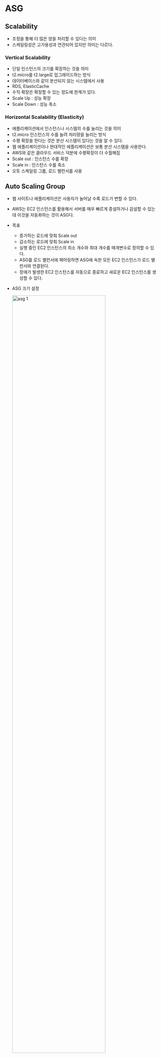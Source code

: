 # ASG
## Scalability

- 조정을 통해 더 많은 양을 처리할 수 있다는 의미
- 스케일링성은 고가용성과 연관되어 있지만 의미는 다르다.

### Vertical Scalability

- 단일 인스턴스의 크기를 확장하는 것을 의미
- t2.micro를 t2.large로 업그레이드하는 방식
- 데이터베이스와 같이 분산되지 않는 시스템에서 사용
- RDS, ElasticCache
- 수직 확장은 확장할 수 있는 정도에 한계가 있다.
- Scale Up : 성능 확장
- Scale Down : 성능 축소

### Horizontal Scalability (Elasticity)

- 애플리케이션에서 인스턴스나 시스템의 수를 늘리는 것을 의미
- t2.micro 인스턴스의 수를 늘려 처리량을 늘리는 방식
- 수평 확장을 한다는 것은 분산 시스템이 있다는 것을 알 수 있다.
- 웹 애플리케이션이나 현대적인 애플리케이션은 보통 분산 시스템을 사용한다.
- AWS와 같은 클라우드 서비스 덕분에 수평확장이 더 수월해짐
- Scale out : 인스턴스 수를 확장
- Scale in : 인스턴스 수를 축소
- 오토 스케일링 그룹, 로드 밸런서를 사용

## Auto Scaling Group

- 웹 사이트나 애플리케이션은 사용자가 늘어날 수록 로드가 변할 수 있다.
- AWS는 EC2 인스턴스를 활용해서 서버를 매우 빠르게 증설하거나 감설할 수 있는데 이것을 자동화하는 것이 ASG다.
- 목표
    - 증가하는 로드에 맞춰 Scale out
    - 감소하는 로드에 맞춰 Scale in
    - 실행 중인 EC2 인스턴스의 최소 개수와 최대 개수를 매개변수로 정의할 수 있다.
    - ASG를 로드 밸런서에 페어링하면 ASG에 속한 모든 EC2 인스턴스가 로드 밸런서와 연결된다.
    - 장애가 발생한 EC2 인스턴스를 자동으로 종료하고 새로운 EC2 인스턴스를 생성할 수 있다.
- ASG 크기 설정
    
    <img src="/images/ASG_1.png" width="80%" height="80%" title="asg 1" alt="asg 1">    
    
- Launch Template
    - ASG를 사용하기 위해 시작 템플릿을 만들어야 한다.
    - 시작 템플릿은 EC2 인스턴스를 시작하는 방법에 대한 정보가 포함되어 있다.
    - AMI + Instance Type
    - EC2 User Data
    - EBS Volumes
    - Security Groups
    - SSH Key Pair
    - IAM Roles for EC2 Instances
    - Network + Subnets Information
    - Load Balancer Information
- CloudWatch Alarms & Scaling
    - ASG는 CloudWatch 알람을 사용해서 스케일 조정이 가능하다.
    - 알람은 지표를 모니터링 해서 조건에 맞으면 알람을 발생시킨다.
    - 경보 기반
        - Scale-out 정책 생성
        - Scale-in 정책 생성

### Create ASG

1. EC2 콘솔의 Auto Scaling Group을 생성
    
    <img src="/images/ASG_2.png" width="70%" height="70%" title="asg 2" alt="asg 2">    
    
2. ASG를 생성하기 위해서 시작 템플릿이 필요하므로 ASG를 적용할 EC2 인스턴스의 시작 템플릿을 생성 및 버전 선택
    - 시작 템플릿을 만들기 위해 AMI가 필요하며 커스텀한 AMI나 AWS 제공 AMI를 사용한다.
    - 인스턴스 유형 선택
    - 네트워크 설정
        - 서브넷
        - 보안 그룹
    - 인스턴스 용량 설정
    - 필요한 경우 사용자 데이터 입력
3. 인스턴스 시작 옵션
    - 네트워크
        - VPC와 서브넷을 선택
4. 고급 옵션 구성
    - 로드 밸런싱
        - 새로 로드밸런서를 생성하거나 기존 로드밸런서와 연결
        - 로드밸런서를 사용하지 않아도 되지만 그러한 사례는 찾기 어렵다.
    - 상태확인
        - EC2 인스턴스 상태 확인은 항상 활성화되어 있다.
        - ELB 상태확인을 켜면 로드 밸런서가 EC2 인스턴스의 장애를 감지했을 때 ASG가 해당 인스턴스를 종료시킬 수 있다.
5. 그룹 크기 및 크기 조정 정책 구성
    - ASG내 인스턴스의 최소, 최대, 원하는 용량을 설정할 수 있다.
    - 크기 조정 정책 설정
        - 조건에 따라 크기를 조정 여부를 결정하도록 설정
        - 설정을 하지 않을 수도 있다.
6. 알람 설정

### Dynamic Scaling Polices

- Target Tracking Scaling
    - 가장 단순하고 설정하기 쉬운 정책
    - 예시) ASG의 평균 CPU 사용률을 추적하여 수치가 일정 수준 이하 혹은 이상, 유지할 수 있도록 할 때 사용
- Simple / Step Scaling
    - CloudWatch 경보가 ASG 크기 조정에 트리거 역할을 한다.
    - 추가하거나 제거할 인스턴스의 수를 단계적으로 설정할 필요가 있다.
- Scheduled Actions
    - 파악된 사용 패턴을 바탕으로 스케일링을 예상
    - 특정 시점이나 특정 날짜에 사용량이 증가 혹은 감소할 것을 대비해 ASG 최소 크기를 해당 시간에 늘리도록 할 수 있다.
- Predictive Scaling
    - AWS 내 오토 스케일링 서비스를 활용하여 지속적으로 예측을 생성할 수 있다.
    - 로드 상태를 확인하여 다음 스케일링을 예측한다.

### 크기 조정을 위한 지표

- CPUUtilization: ASG에 속한 인스턴스의 평균 CPU 사용률
- RequestCountPerTarget : EC2 인스턴스가 안정적으로 처리할 수 있는 요청 수
- Average Network In / Out : 평균 네트워크 입출력량을 기반으로 스케일링
- CloudWatch 지표

### Scaling Cooldowns

- 인스턴스 추가 혹은 제거 후 스케일링이 실행되지 않는 시간을 의미한다.
- 기본적으로 스케일링 되고 300초 동안 스케일링을 하지 않도록 설정되어 있다.
- 새로운 인스턴스가 안정화 될 시간을 확보하고 지표의 변화 양상을 확인하기 위해 사용

### Create Scaling Polices

1. 생성한 ASG의 Auto Scaling 탭에서 크기 조정 정책을 생성할 수 있다.
    
    <img src="/images/ASG_3.png" width="60%" height="60%" title="asg 3" alt="asg 3">    
    
- 예약된 작업 생성
    1. 특정 시간에 크기 조정을 하도록 작업을 생성
    2. 최소, 최대, 원하는 용량과 시작 시간, 반복 횟수 등을 설정하여 생성
- 예측 크기 조정 정책 생성
    - 예측을 바탕으로 크기 조정 정책을 생성
    - 과거의 크기 조정을 바탕으로 머신러닝 기반 예측
    - 지표와 목표 사용률 설정
    - 예측 생성을 위해서 1주일 정도 시간이 필요하다.
- 동적 크기 조정 정책
    - 대상 크기 추적 조정, 단계 크기 조정, 단순 크기 조정의 세가지 옵션이 있다.
    - 단순 크기 조정 정책은 CloudWatch 경보가 트리거가 되며 인스턴스의 추가 및 제거가 가능
    - 단계 크기 조정 정책은 CloudWatch 경보가 트리거가 되며 단계별로 인스턴스의 추가 및 제거가 가능하다
    - 대상 추적 조정 정책은 지표를 직접 선택할 수 있고 선택한 정책으로 CloudWatch 경보를 생성할 수 있다.